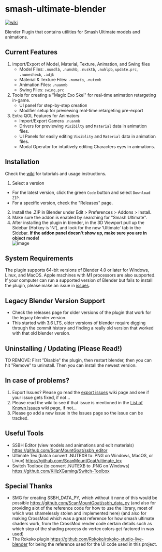 # smash-ultimate-blender 
[![wiki](https://img.shields.io/badge/wiki-guide-success)](https://github.com/ssbucarlos/smash-ultimate-blender/wiki)

Blender Plugin that contains utilities for Smash Ultimate models and animations.

## Current Features
1. Import/Export of Model, Material, Texture, Animation, and Swing files
   - Model Files: `.numdlb`, `.numshb`, `.nusktb`, `.nuhlpb`, `update.prc`, `.numeshexb`, `.adjb`
   - Material & Texture Files: `.numatb`, `.nutexb`
   - Animation Files: `.nuanmb` 
   - Swing Files: `swing.prc`
2. Tools for creating a "Magic Exo Skel" for real-time animation retargeting in-game.
   - UI panel for step-by-step creation
   - Modifier setup for previewing real-time retargeting pre-export
3. Extra QOL Features for Animators
   - Import/Export Camera `.nuanmb`
   - Drivers for previewing `Visibilty` and `Material` data in animation files.
   - UI Panels for easily editing `Visiblity` and `Material` data in animation files.
   - Modal Operator for intuitively editing Characters eyes in animations.

## Installation
Check the [wiki](https://github.com/ssbucarlos/smash-ultimate-blender/wiki) for tutorials and usage instructions. 
1. Select a version
  - For the latest version, click the green `Code` button and select `Download ZIP`.
  - For a specific version, check the "Releases" page.
2. Install the .ZIP in Blender under Edit > Preferences > Addons > Install. 
3. Make sure the addon is enabled by searching for "Smash Ultimate".
4. After installing the plugin in blender, in the 3D Viewport pull up the Sidebar (Hotkey is 'N'), and look for the new 'Ultimate' tab in the Sidebar. **If the addon panel doesn't show up, make sure you are in object mode!**  
![image](https://user-images.githubusercontent.com/77519735/131579719-3bf859ac-40ad-4661-8b4c-0d0d0e34da8a.png)

## System Requirements
The plugin supports 64-bit versions of Blender 4.0 or later for Windows, Linux, and MacOS. Apple machines with M1 processors are also supported.
If your computer can run a supported version of Blender but fails to install the plugin, please make an issue in [issues](https://github.com/ssbucarlos/smash-ultimate-blender/issues).

## Legacy Blender Version Support
* Check the releases page for older versions of the plugin that work for the legacy blender version.
* This started with 3.6 LTS, older versions of blender require digging through the commit history and finding a really old version that worked with that old blender version.

## Uninstalling / Updating (Please Read!)
TO REMOVE: First "Disable" the plugin, then restart blender, then you can hit "Remove" to uninstall. Then you can install the newest version.

## In case of problems?
1. Export Issues? Please go read the [export issues](https://github.com/ssbucarlos/smash-ultimate-blender/wiki/Read-this-if-you-have-export-issues.-Or-want-to-avoid-Export-Issues) wiki page and see if your issue gets fixed, if not...
2. Please read the wiki to see if that issue is mentioned in the [List of Known Issues](https://github.com/ssbucarlos/smash-ultimate-blender/wiki/Known-Blender-Issues) wiki page, if not...
3. Please go add a new issue in the Issues page so the issue can be tracked.

## Useful Tools
* SSBH Editor (view models and animations and edit materials) https://github.com/ScanMountGoat/ssbh_editor
* Ultimate Tex (batch convert .NUTEXB to .PNG on Windows, MacOS, or Linux) https://github.com/ScanMountGoat/ultimate_tex
* Switch Toolbox (to convert .NUTEXB to .PNG on Windows) https://github.com/KillzXGaming/Switch-Toolbox

## Special Thanks
* SMG for creating SSBH_DATA_PY, which without it none of this would be possible https://github.com/ScanMountGoat/ssbh_data_py
(and also for providing alot of the reference code for how to use the library, most of which was shamelessly stolen and implemented here)
(and also for making CrossMod which was a great reference for how smash ultimate shaders work, from the CrossMod render code certain details such as which step of the shading process do vertex colors get factored in was used)
* The Rokoko plugin https://github.com/Rokoko/rokoko-studio-live-blender for being the reference used for the UI code used in this project.

